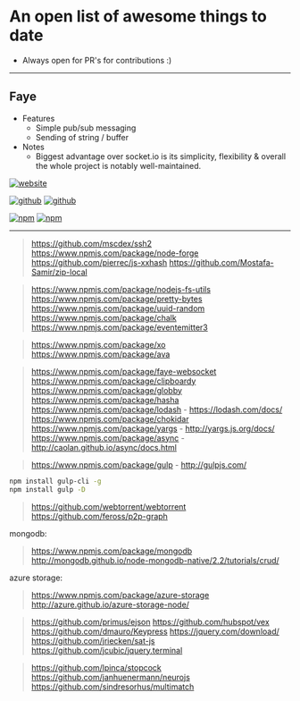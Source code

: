 # An open list of awesome things to date

- Always open for PR's for contributions :)

---

## Faye

- Features
  - Simple pub/sub messaging
  - Sending of string / buffer
- Notes
  - Biggest advantage over socket.io is its simplicity, flexibility & overall the whole project is notably well-maintained.

[![website](https://img.shields.io/badge/website-faye.jcoglan.com-blue.svg?style=flat-square)](https://faye.jcoglan.com/)

[![github](https://img.shields.io/badge/github-faye-brightgreen.svg?style=flat-square)](https://github.com/faye/faye)
[![github](https://img.shields.io/badge/github-faye--websocket--node-brightgreen.svg?style=flat-square)](https://github.com/faye/faye-websocket-node)

[![npm](https://img.shields.io/badge/npm-faye-red.svg?style=flat-square)](https://www.npmjs.com/package/faye)
[![npm](https://img.shields.io/badge/npm-faye--websocket-red.svg?style=flat-square)](https://www.npmjs.com/package/faye-websocket)

---
> https://github.com/mscdex/ssh2
> https://www.npmjs.com/package/node-forge
> https://github.com/pierrec/js-xxhash
> https://github.com/Mostafa-Samir/zip-local

> https://www.npmjs.com/package/nodejs-fs-utils
> https://www.npmjs.com/package/pretty-bytes
> https://www.npmjs.com/package/uuid-random
> https://www.npmjs.com/package/chalk
> https://www.npmjs.com/package/eventemitter3

> https://www.npmjs.com/package/xo
> https://www.npmjs.com/package/ava

> https://www.npmjs.com/package/faye-websocket
> https://www.npmjs.com/package/clipboardy
> https://www.npmjs.com/package/globby
> https://www.npmjs.com/package/hasha
> https://www.npmjs.com/package/lodash - https://lodash.com/docs/
> https://www.npmjs.com/package/chokidar
> https://www.npmjs.com/package/yargs - http://yargs.js.org/docs/
> https://www.npmjs.com/package/async - http://caolan.github.io/async/docs.html

> https://www.npmjs.com/package/gulp - http://gulpjs.com/

```sh
npm install gulp-cli -g
npm install gulp -D
```

> https://github.com/webtorrent/webtorrent
> https://github.com/feross/p2p-graph

mongodb:
> https://www.npmjs.com/package/mongodb
> http://mongodb.github.io/node-mongodb-native/2.2/tutorials/crud/

azure storage:
> https://www.npmjs.com/package/azure-storage
> http://azure.github.io/azure-storage-node/


> https://github.com/primus/ejson
> https://github.com/hubspot/vex
> https://github.com/dmauro/Keypress
> https://jquery.com/download/
> https://github.com/jriecken/sat-js
> https://github.com/jcubic/jquery.terminal

> https://github.com/lpinca/stopcock
> https://github.com/janhuenermann/neurojs
> https://github.com/sindresorhus/multimatch


